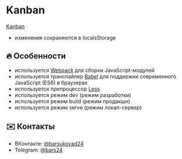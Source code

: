 # Kanban

<a href='https://ardent24.github.io/kanban.io/dist/index.html/'>Kanban</a>

- изменения сохраняются в localsStorage

## :fire: Особенности

- используется [Webpack](https://webpack.js.org/) для сборки JavaScript-модулей
- используется транспайлер [Babel](https://babeljs.io/) для поддержки современного JavaScript (ES6) в браузерах
- используется препроцессор [Less](http://lesscss.org/)
- используется режим dev (режим разработки)
- используется режим build (режим продакшн)
- используется режим serve (режим локал-сервер)

## :envelope: Контакты

- ВКонтакте: [@barsukovad24](https://vk.com/barsukovad24)
- Telegram: [@bars24](https://t-do.ru/@bars24)
